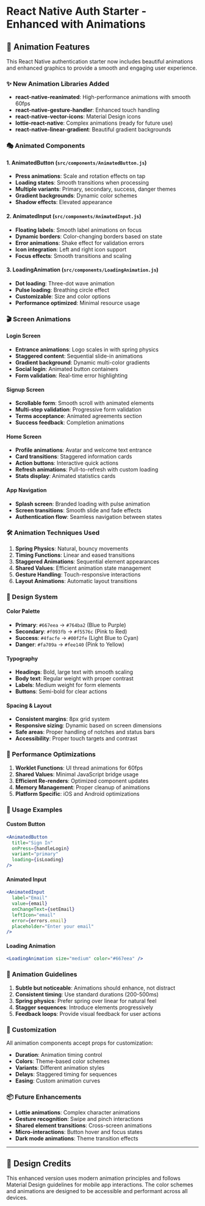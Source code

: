 # React Native Auth Starter - Enhanced with Animations

## 🎨 Animation Features

This React Native authentication starter now includes beautiful animations and enhanced graphics to provide a smooth and engaging user experience.

### ✨ New Animation Libraries Added

- **react-native-reanimated**: High-performance animations with smooth 60fps
- **react-native-gesture-handler**: Enhanced touch handling
- **react-native-vector-icons**: Material Design icons
- **lottie-react-native**: Complex animations (ready for future use)
- **react-native-linear-gradient**: Beautiful gradient backgrounds

### 🎭 Animated Components

#### 1. AnimatedButton (`src/components/AnimatedButton.js`)

- **Press animations**: Scale and rotation effects on tap
- **Loading states**: Smooth transitions when processing
- **Multiple variants**: Primary, secondary, success, danger themes
- **Gradient backgrounds**: Dynamic color schemes
- **Shadow effects**: Elevated appearance

#### 2. AnimatedInput (`src/components/AnimatedInput.js`)

- **Floating labels**: Smooth label animations on focus
- **Dynamic borders**: Color-changing borders based on state
- **Error animations**: Shake effect for validation errors
- **Icon integration**: Left and right icon support
- **Focus effects**: Smooth transitions and scaling

#### 3. LoadingAnimation (`src/components/LoadingAnimation.js`)

- **Dot loading**: Three-dot wave animation
- **Pulse loading**: Breathing circle effect
- **Customizable**: Size and color options
- **Performance optimized**: Minimal resource usage

### 🎬 Screen Animations

#### Login Screen

- **Entrance animations**: Logo scales in with spring physics
- **Staggered content**: Sequential slide-in animations
- **Gradient background**: Dynamic multi-color gradients
- **Social login**: Animated button containers
- **Form validation**: Real-time error highlighting

#### Signup Screen

- **Scrollable form**: Smooth scroll with animated elements
- **Multi-step validation**: Progressive form validation
- **Terms acceptance**: Animated agreements section
- **Success feedback**: Completion animations

#### Home Screen

- **Profile animations**: Avatar and welcome text entrance
- **Card transitions**: Staggered information cards
- **Action buttons**: Interactive quick actions
- **Refresh animations**: Pull-to-refresh with custom loading
- **Stats display**: Animated statistics cards

#### App Navigation

- **Splash screen**: Branded loading with pulse animation
- **Screen transitions**: Smooth slide and fade effects
- **Authentication flow**: Seamless navigation between states

### 🛠 Animation Techniques Used

1. **Spring Physics**: Natural, bouncy movements
2. **Timing Functions**: Linear and eased transitions
3. **Staggered Animations**: Sequential element appearances
4. **Shared Values**: Efficient animation state management
5. **Gesture Handling**: Touch-responsive interactions
6. **Layout Animations**: Automatic layout transitions

### 🎨 Design System

#### Color Palette

- **Primary**: `#667eea` → `#764ba2` (Blue to Purple)
- **Secondary**: `#f093fb` → `#f5576c` (Pink to Red)
- **Success**: `#4facfe` → `#00f2fe` (Light Blue to Cyan)
- **Danger**: `#fa709a` → `#fee140` (Pink to Yellow)

#### Typography

- **Headings**: Bold, large text with smooth scaling
- **Body text**: Regular weight with proper contrast
- **Labels**: Medium weight for form elements
- **Buttons**: Semi-bold for clear actions

#### Spacing & Layout

- **Consistent margins**: 8px grid system
- **Responsive sizing**: Dynamic based on screen dimensions
- **Safe areas**: Proper handling of notches and status bars
- **Accessibility**: Proper touch targets and contrast

### 🚀 Performance Optimizations

1. **Worklet Functions**: UI thread animations for 60fps
2. **Shared Values**: Minimal JavaScript bridge usage
3. **Efficient Re-renders**: Optimized component updates
4. **Memory Management**: Proper cleanup of animations
5. **Platform Specific**: iOS and Android optimizations

### 📱 Usage Examples

#### Custom Button

```jsx
<AnimatedButton
  title="Sign In"
  onPress={handleLogin}
  variant="primary"
  loading={isLoading}
/>
```

#### Animated Input

```jsx
<AnimatedInput
  label="Email"
  value={email}
  onChangeText={setEmail}
  leftIcon="email"
  error={errors.email}
  placeholder="Enter your email"
/>
```

#### Loading Animation

```jsx
<LoadingAnimation size="medium" color="#667eea" />
```

### 🎯 Animation Guidelines

1. **Subtle but noticeable**: Animations should enhance, not distract
2. **Consistent timing**: Use standard durations (200-500ms)
3. **Spring physics**: Prefer spring over linear for natural feel
4. **Stagger sequences**: Introduce elements progressively
5. **Feedback loops**: Provide visual feedback for user actions

### 🔧 Customization

All animation components accept props for customization:

- **Duration**: Animation timing control
- **Colors**: Theme-based color schemes
- **Variants**: Different animation styles
- **Delays**: Staggered timing for sequences
- **Easing**: Custom animation curves

### 📦 Future Enhancements

- **Lottie animations**: Complex character animations
- **Gesture recognition**: Swipe and pinch interactions
- **Shared element transitions**: Cross-screen animations
- **Micro-interactions**: Button hover and focus states
- **Dark mode animations**: Theme transition effects

---

## 🎨 Design Credits

This enhanced version uses modern animation principles and follows Material Design guidelines for mobile app interactions. The color schemes and animations are designed to be accessible and performant across all devices.
